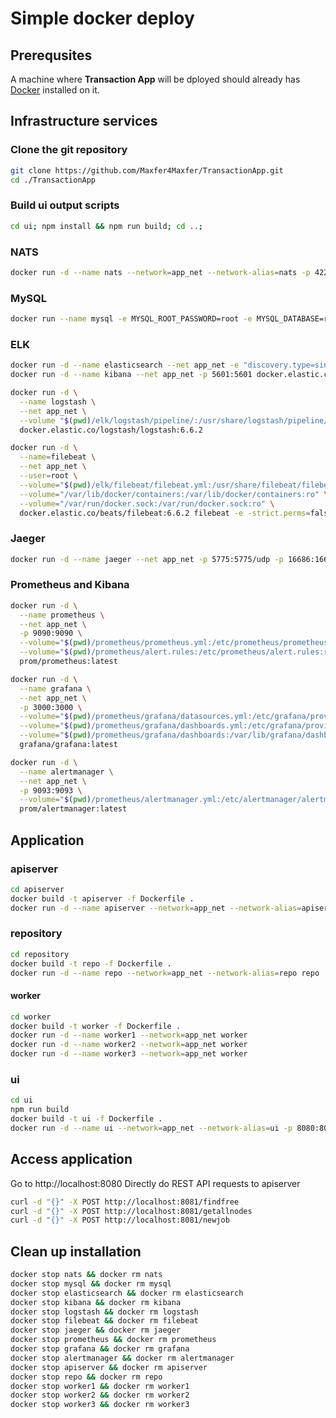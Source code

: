 # Simple docker deploy

## Prerequsites
A machine where **Transaction App** will be dployed should already has [Docker](https://www.docker.com) installed on it.

## Infrastructure services

### Clone the git repository 
```bash
git clone https://github.com/Maxfer4Maxfer/TransactionApp.git
cd ./TransactionApp
```

### Build ui output scripts
```bash
cd ui; npm install && npm run build; cd ..;
```

### NATS
```bash
docker run -d --name nats --network=app_net --network-alias=nats -p 4222:4222 -p 6222:6222 -p 8222:8222 nats
```

### MySQL
```bash
docker run --name mysql -e MYSQL_ROOT_PASSWORD=root -e MYSQL_DATABASE=repo -p 3306:3306 -d mysql:8 mysqld --sql_mode="" --default-authentication-plugin=mysql_native_password
```

### ELK
```bash
docker run -d --name elasticsearch --net app_net -e "discovery.type=single-node" docker.elastic.co/elasticsearch/elasticsearch:6.6.2
docker run -d --name kibana --net app_net -p 5601:5601 docker.elastic.co/kibana/kibana:6.6.2

docker run -d \
  --name logstash \
  --net app_net \
  --volume "$(pwd)/elk/logstash/pipeline/:/usr/share/logstash/pipeline/" \
  docker.elastic.co/logstash/logstash:6.6.2

docker run -d \
  --name=filebeat \
  --net app_net \
  --user=root \
  --volume="$(pwd)/elk/filebeat/filebeat.yml:/usr/share/filebeat/filebeat.yml:ro" \
  --volume="/var/lib/docker/containers:/var/lib/docker/containers:ro" \
  --volume="/var/run/docker.sock:/var/run/docker.sock:ro" \
  docker.elastic.co/beats/filebeat:6.6.2 filebeat -e -strict.perms=false 
```

### Jaeger
```bash
docker run -d --name jaeger --net app_net -p 5775:5775/udp -p 16686:16686 jaegertracing/all-in-one:latest
```


### Prometheus and Kibana
```bash
docker run -d \
  --name prometheus \
  --net app_net \
  -p 9090:9090 \
  --volume="$(pwd)/prometheus/prometheus.yml:/etc/prometheus/prometheus.yml:ro" \
  --volume="$(pwd)/prometheus/alert.rules:/etc/prometheus/alert.rules:ro" \
  prom/prometheus:latest

docker run -d \
  --name grafana \
  --net app_net \
  -p 3000:3000 \
  --volume="$(pwd)/prometheus/grafana/datasources.yml:/etc/grafana/provisioning/datasources/datasources.yml:ro" \
  --volume="$(pwd)/prometheus/grafana/dashboards.yml:/etc/grafana/provisioning/dashboards/dashboards.yml:ro" \
  --volume="$(pwd)/prometheus/grafana/dashboards:/var/lib/grafana/dashboards:ro" \
  grafana/grafana:latest

docker run -d \
  --name alertmanager \
  --net app_net \
  -p 9093:9093 \
  --volume="$(pwd)/prometheus/alertmanager.yml:/etc/alertmanager/alertmanager.yml:ro" \
  prom/alertmanager:latest
```

## Application 
### apiserver
```bash
cd apiserver
docker build -t apiserver -f Dockerfile .
docker run -d --name apiserver --network=app_net --network-alias=apiserver -p 8081:8081 apiserver
```

### repository
```bash
cd repository
docker build -t repo -f Dockerfile .
docker run -d --name repo --network=app_net --network-alias=repo repo
```

#### worker
```bash
cd worker
docker build -t worker -f Dockerfile .
docker run -d --name worker1 --network=app_net worker
docker run -d --name worker2 --network=app_net worker
docker run -d --name worker3 --network=app_net worker
```

### ui
```bash
cd ui
npm run build
docker build -t ui -f Dockerfile .
docker run -d --name ui --network=app_net --network-alias=ui -p 8080:80 ui
```

## Access application
Go to http://localhost:8080
Directly do REST API requests to apiserver
```bash
curl -d "{}" -X POST http://localhost:8081/findfree
curl -d "{}" -X POST http://localhost:8081/getallnodes
curl -d "{}" -X POST http://localhost:8081/newjob
```


## Clean up installation
```bash
docker stop nats && docker rm nats
docker stop mysql && docker rm mysql
docker stop elasticsearch && docker rm elasticsearch
docker stop kibana && docker rm kibana
docker stop logstash && docker rm logstash
docker stop filebeat && docker rm filebeat
docker stop jaeger && docker rm jaeger
docker stop prometheus && docker rm prometheus
docker stop grafana && docker rm grafana
docker stop alertmanager && docker rm alertmanager
docker stop apiserver && docker rm apiserver
docker stop repo && docker rm repo
docker stop worker1 && docker rm worker1
docker stop worker2 && docker rm worker2
docker stop worker3 && docker rm worker3
```